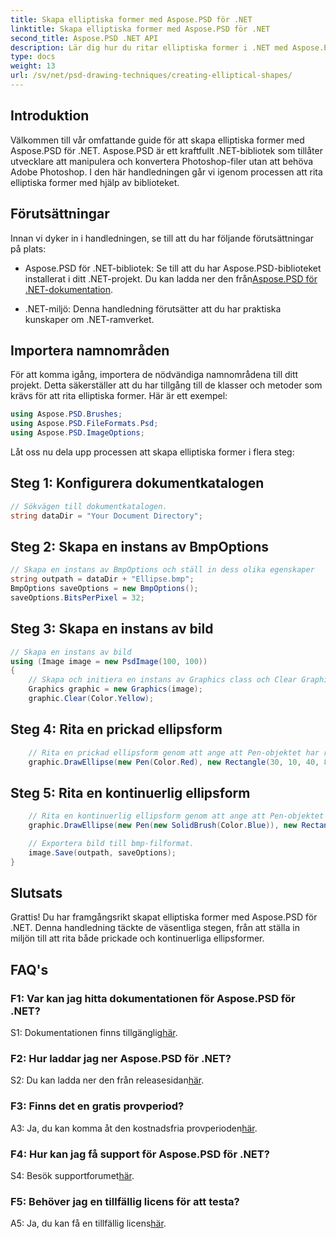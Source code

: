 ```yaml
---
title: Skapa elliptiska former med Aspose.PSD för .NET
linktitle: Skapa elliptiska former med Aspose.PSD för .NET
second_title: Aspose.PSD .NET API
description: Lär dig hur du ritar elliptiska former i .NET med Aspose.PSD. Steg-för-steg guide med kodexempel. Skapa fantastisk grafik utan ansträngning.
type: docs
weight: 13
url: /sv/net/psd-drawing-techniques/creating-elliptical-shapes/
---
```

## Introduktion

Välkommen till vår omfattande guide för att skapa elliptiska former med Aspose.PSD för .NET. Aspose.PSD är ett kraftfullt .NET-bibliotek som tillåter utvecklare att manipulera och konvertera Photoshop-filer utan att behöva Adobe Photoshop. I den här handledningen går vi igenom processen att rita elliptiska former med hjälp av biblioteket.

## Förutsättningar

Innan vi dyker in i handledningen, se till att du har följande förutsättningar på plats:

-  Aspose.PSD för .NET-bibliotek: Se till att du har Aspose.PSD-biblioteket installerat i ditt .NET-projekt. Du kan ladda ner den från[Aspose.PSD för .NET-dokumentation](https://reference.aspose.com/psd/net/).

- .NET-miljö: Denna handledning förutsätter att du har praktiska kunskaper om .NET-ramverket.

## Importera namnområden

För att komma igång, importera de nödvändiga namnområdena till ditt projekt. Detta säkerställer att du har tillgång till de klasser och metoder som krävs för att rita elliptiska former. Här är ett exempel:

```csharp
using Aspose.PSD.Brushes;
using Aspose.PSD.FileFormats.Psd;
using Aspose.PSD.ImageOptions;
```

Låt oss nu dela upp processen att skapa elliptiska former i flera steg:

## Steg 1: Konfigurera dokumentkatalogen

```csharp
// Sökvägen till dokumentkatalogen.
string dataDir = "Your Document Directory";
```

## Steg 2: Skapa en instans av BmpOptions

```csharp
// Skapa en instans av BmpOptions och ställ in dess olika egenskaper
string outpath = dataDir + "Ellipse.bmp";
BmpOptions saveOptions = new BmpOptions();
saveOptions.BitsPerPixel = 32;
```

## Steg 3: Skapa en instans av bild

```csharp
// Skapa en instans av bild
using (Image image = new PsdImage(100, 100))
{
    // Skapa och initiera en instans av Graphics class och Clear Graphics yta
    Graphics graphic = new Graphics(image);
    graphic.Clear(Color.Yellow);
```

## Steg 4: Rita en prickad ellipsform

```csharp
    // Rita en prickad ellipsform genom att ange att Pen-objektet har röd färg och en omgivande rektangel
    graphic.DrawEllipse(new Pen(Color.Red), new Rectangle(30, 10, 40, 80));
```

## Steg 5: Rita en kontinuerlig ellipsform

```csharp
    // Rita en kontinuerlig ellipsform genom att ange att Pen-objektet har en solid pensel med blå färg och en omgivande rektangel
    graphic.DrawEllipse(new Pen(new SolidBrush(Color.Blue)), new Rectangle(10, 30, 80, 40));

    // Exportera bild till bmp-filformat.
    image.Save(outpath, saveOptions);
}
```

## Slutsats

Grattis! Du har framgångsrikt skapat elliptiska former med Aspose.PSD för .NET. Denna handledning täckte de väsentliga stegen, från att ställa in miljön till att rita både prickade och kontinuerliga ellipsformer.

## FAQ's

### F1: Var kan jag hitta dokumentationen för Aspose.PSD för .NET?

 S1: Dokumentationen finns tillgänglig[här](https://reference.aspose.com/psd/net/).

### F2: Hur laddar jag ner Aspose.PSD för .NET?

 S2: Du kan ladda ner den från releasesidan[här](https://releases.aspose.com/psd/net/).

### F3: Finns det en gratis provperiod?

 A3: Ja, du kan komma åt den kostnadsfria provperioden[här](https://releases.aspose.com/).

### F4: Hur kan jag få support för Aspose.PSD för .NET?

 S4: Besök supportforumet[här](https://forum.aspose.com/c/psd/34).

### F5: Behöver jag en tillfällig licens för att testa?

 A5: Ja, du kan få en tillfällig licens[här](https://purchase.aspose.com/temporary-license/).